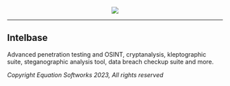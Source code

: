 <p align=center>
<img src="https://drive.lulzb.in/file.php?q=63ff51e0122f8.png">
</p>

<hr>



## Intelbase 
Advanced penetration testing and OSINT, cryptanalysis, kleptographic suite, steganographic analysis tool, data breach checkup suite and more.


<i> Copyright Equation Softworks 2023, All rights reserved </i>
